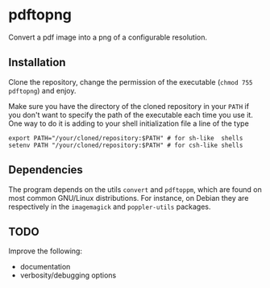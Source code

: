 pdftopng
========

Convert a pdf image into a png of a configurable resolution.

## Installation

Clone the repository, change the permission of the executable (``chmod 755
pdftopng``) and enjoy.

Make sure you have the directory of the cloned repository in your ``PATH`` if
you don't want to specify the path of the executable each time you use it.
One way to do it is adding to your shell initialization file a line of the type

    export PATH="/your/cloned/repository:$PATH" # for sh-like  shells
    setenv PATH "/your/cloned/repository:$PATH" # for csh-like shells


## Dependencies

The program depends on the utils ``convert`` and ``pdftoppm``, which are found
on most common GNU/Linux distributions. For instance, on Debian they are
respectively in the ``imagemagick`` and ``poppler-utils`` packages.

## TODO

Improve the following:
* documentation
* verbosity/debugging options
